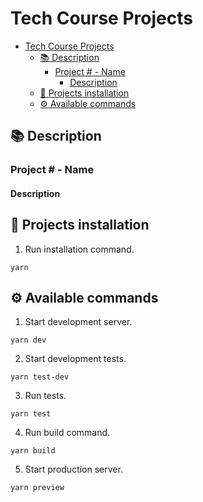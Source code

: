 # Tech Course Projects

- [Tech Course Projects](#tech-course-projects)
  - [📚 Description](#-description)
    - [Project # - Name](#project----name)
      - [Description](#description)
  - [🎹 Projects installation](#-projects-installation)
  - [⚙️ Available commands](#️-available-commands)

## 📚 Description

### Project # - Name

#### Description

## 🎹 Projects installation

1. Run installation command.

```
yarn
```

## ⚙️ Available commands

1. Start development server.

```
yarn dev
```

2. Start development tests.

```
yarn test-dev
```

3. Run tests.

```
yarn test
```

4. Run build command.

```
yarn build
```

5. Start production server.

```
yarn preview
```
